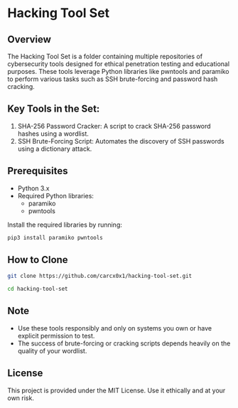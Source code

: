 # Hacking Tool Set

## Overview
The Hacking Tool Set is a folder containing multiple repositories of cybersecurity tools designed for ethical penetration testing and educational purposes. These tools leverage Python libraries like pwntools and paramiko to perform various tasks such as SSH brute-forcing and password hash cracking.

## Key Tools in the Set:
1. SHA-256 Password Cracker: A script to crack SHA-256 password hashes using a wordlist.
2. SSH Brute-Forcing Script: Automates the discovery of SSH passwords using a dictionary attack.

## Prerequisites

- Python 3.x
- Required Python libraries:
  - paramiko
  - pwntools

Install the required libraries by running:

```bash
pip3 install paramiko pwntools

````

## How to Clone
```bash
git clone https://github.com/carcx0x1/hacking-tool-set.git

````
```bash
cd hacking-tool-set
````
## Note 
- Use these tools responsibly and only on systems you own or have explicit permission to test.
- The success of brute-forcing or cracking scripts depends heavily on the quality of your wordlist.

## License

This project is provided under the MIT License. Use it ethically and at your own risk.
